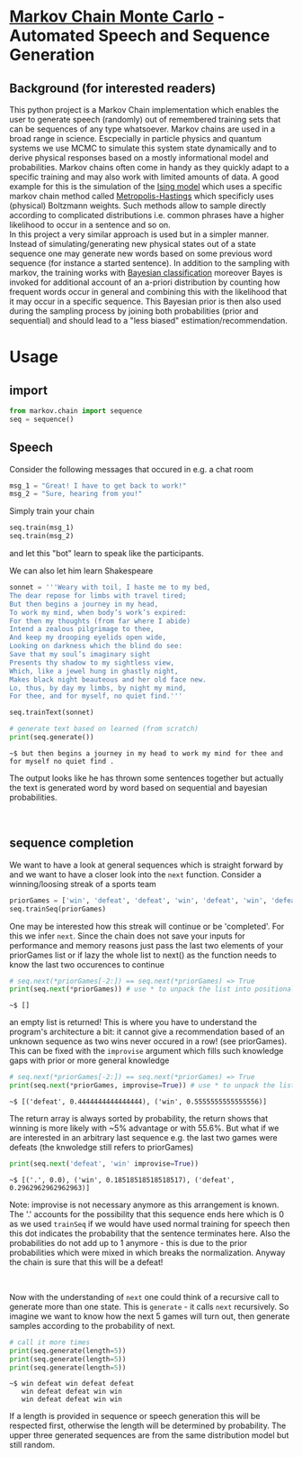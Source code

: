 # [Markov Chain Monte Carlo](https://en.wikipedia.org/wiki/Markov_chain_Monte_Carlo) - Automated Speech and Sequence Generation

## Background (for interested readers)
This python project is a Markov Chain implementation which enables the user to generate speech (randomly) out of remembered training sets that can be sequences of any type whatsoever. Markov chains are used in a broad range in science. Escpecially in particle physics and quantum systems we use MCMC to simulate this system state dynamically and to derive physical responses based on a mostly informational model and probabilities. Markov chains often come in handy as they quickly adapt to a specific training and may also work with limited amounts of data. A good example for this is the simulation of the [Ising model](https://en.wikipedia.org/wiki/Ising_model#Metropolis_algorithm) which uses a specific markov chain method called [Metropolis-Hastings](https://en.wikipedia.org/wiki/Metropolis%E2%80%93Hastings_algorithm) which specificly uses (physical) Boltzmann weights. Such methods allow to sample directly according to complicated distributions i.e. common phrases have a higher likelihood to occur in a sentence and so on. <br>
In this project a very similar approach is used but in a simpler manner. Instead of simulating/generating new physical states out of a state sequence one may generate new words based on some previous word sequence (for instance a started sentence). In addition to the sampling with markov, the training works with [Bayesian classification](https://en.wikipedia.org/wiki/Bayes_classifier) moreover Bayes is invoked for additional account of an a-priori distribution by counting how frequent words occur in general and combining this with the likelihood that it may occur in a specific sequence. This Bayesian prior is then also used during the sampling process by joining both probabilities (prior and sequential) and should lead to a "less biased" estimation/recommendation.

# Usage
## import
```python
from markov.chain import sequence
seq = sequence()
```
## Speech
Consider the following messages that occured in e.g. a chat room <br>
```python
msg_1 = "Great! I have to get back to work!"
msg_2 = "Sure, hearing from you!"
```
Simply train your chain
```python
seq.train(msg_1)
seq.train(msg_2)
```
and let this "bot" learn to speak like the participants.

We can also let him learn Shakespeare
```python
sonnet = '''Weary with toil, I haste me to my bed,
The dear repose for limbs with travel tired;
But then begins a journey in my head,
To work my mind, when body’s work’s expired:
For then my thoughts (from far where I abide)
Intend a zealous pilgrimage to thee,
And keep my drooping eyelids open wide,
Looking on darkness which the blind do see:
Save that my soul’s imaginary sight
Presents thy shadow to my sightless view,
Which, like a jewel hung in ghastly night,
Makes black night beauteous and her old face new.
Lo, thus, by day my limbs, by night my mind,
For thee, and for myself, no quiet find.'''

seq.trainText(sonnet)

# generate text based on learned (from scratch)
print(seq.generate()) 

```
```
~$ but then begins a journey in my head to work my mind for thee and for myself no quiet find .
```
The output looks like he has thrown some sentences together but actually the text is generated word by word based on sequential and bayesian probabilities.

<br>

## sequence completion
We want to have a look at general sequences which is straight forward by and we want to have a closer look into the ```next``` function.
Consider a winning/loosing streak of a sports team
```python
priorGames = ['win', 'defeat', 'defeat', 'win', 'defeat', 'win', 'defeat', 'win', 'win']
seq.trainSeq(priorGames) 
```
One may be interested how this streak will continue or be 'completed'. For this we infer ```next```. Since the chain does not save your inputs for performance and memory reasons just pass the last two elements of your priorGames list or if lazy the whole list to next() as the function needs to know the last two occurences to continue
```python
# seq.next(*priorGames[-2:]) == seq.next(*priorGames) => True
print(seq.next(*priorGames)) # use * to unpack the list into positional arguments
```
```
~$ []
```

an empty list is returned! This is where you have to understand the program's architecture a bit: it cannot give a recommendation based of an unknown sequence as two wins never occured in a row! (see priorGames). This can be fixed with the ```improvise``` argument which fills such knowledge gaps with prior or more general knowledge

```python
# seq.next(*priorGames[-2:]) == seq.next(*priorGames) => True
print(seq.next(*priorGames, improvise=True)) # use * to unpack the list into positional arguments
```
```
~$ [('defeat', 0.4444444444444444), ('win', 0.5555555555555556)]
```
The return array is always sorted by probability, the return shows that winning is more likely with ~5% advantage or with 55.6%.
But what if we are interested in an arbitrary last sequence e.g. the last two games were defeats (the knwoledge still refers to priorGames)
```python
print(seq.next('defeat', 'win' improvise=True)) 
```
```
~$ [('.', 0.0), ('win', 0.18518518518518517), ('defeat', 0.2962962962962963)]
```
Note: improvise is not necessary anymore as this arrangement is known.
The '.' accounts for the possibility that this sequence ends here which is 0 as we used ```trainSeq``` if we would have used normal training for speech then this dot indicates the probability that the sentence terminates here. Also the probabilities do not add up to 1 anymore - this is due to the prior probabilities which were mixed in which breaks the normalization. Anyway the chain is sure that this will be a defeat!

<br>

Now with the understanding of ```next``` one could think of a recursive call to generate more than one state. This is ```generate``` - it calls ```next``` recursively.
So imagine we want to know how the next 5 games will turn out, then generate samples according to the probability of next.

```python
# call it more times
print(seq.generate(length=5)) 
print(seq.generate(length=5)) 
print(seq.generate(length=5)) 
```
```
~$ win defeat win defeat defeat
   win defeat defeat win win
   win defeat defeat win win
```

If a length is provided in sequence or speech generation this will be respected first, otherwise the length will be determined by probability. The upper three generated sequences are from the same distribution model but still random.